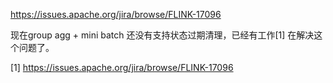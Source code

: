 https://issues.apache.org/jira/browse/FLINK-17096


现在group agg + mini batch 还没有支持状态过期清理，已经有工作[1] 在解决这个问题了。

[1] https://issues.apache.org/jira/browse/FLINK-17096
